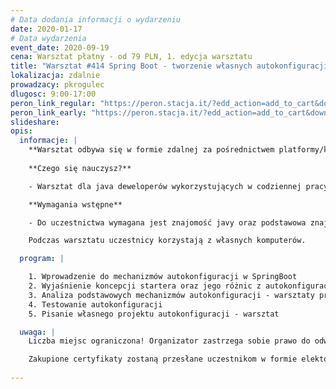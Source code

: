 ```yaml
---
# Data dodania informacji o wydarzeniu
date: 2020-01-17
# Data wydarzenia
event_date: 2020-09-19
cena: Warsztat płatny - od 79 PLN, 1. edycja warsztatu
title: "Warsztat #414 Spring Boot - tworzenie własnych autokonfiguracji"
lokalizacja: zdalnie
prowadzacy: pkrogulec
dlugosc: 9:00-17:00
peron_link_regular: "https://peron.stacja.it/?edd_action=add_to_cart&download_id=2394&edd_options[price_id]=1"
peron_link_early: "https://peron.stacja.it/?edd_action=add_to_cart&download_id=2394&edd_options[price_id]=2"
slideshare:
opis:
  informacje: |
    **Warsztat odbywa się w formie zdalnej za pośrednictwem platformy/komunikatora online, z wykorzystaniem dźwięku, obrazu z kamery, udostępniania ekranu komputera prowadzącego i uczestników.** 
          
    **Czego się nauczysz?**

    - Warsztat dla java deweloperów wykorzystujących w codziennej pracy SpringBoota, chcących dowiedzieć się czegoś więcej o mechanizmach autokonfiguracji i tworzeniu własnych rozwiązań w tym zakresie.

    **Wymagania wstępne** 

    - Do uczestnictwa wymagana jest znajomość javy oraz podstawowa znajomość SpringBoota, najlepiej w wersji 2+.

    Podczas warsztatu uczestnicy korzystają z własnych komputerów.

  program: |

    1. Wprowadzenie do mechanizmów autokonfiguracji w SpringBoot
    2. Wyjaśnienie koncepcji startera oraz jego różnic z autokonfiguracją
    3. Analiza podstawowych mechanizmów autokonfiguracji - warsztaty praktyczne
    4. Testowanie autokonfiguracji
    5. Pisanie własnego projektu autokonfiguracji - warsztat

  uwaga: |
    Liczba miejsc ograniczona! Organizator zastrzega sobie prawo do odwołania wydarzenia w przypadku niezgłoszenia się minimalnej liczby uczestników.

    Zakupione certyfikaty zostaną przesłane uczestnikom w formie elektoronicznej po warsztacie oraz za pośrednictwem firmy kurierskiej w momencie poprawy sytuacji wywołanej epidemią koronawirusa. 
    
---
```

